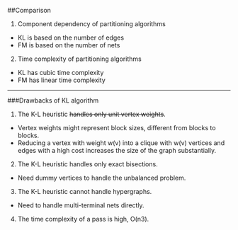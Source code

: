##Comparison

1. Component dependency of partitioning algorithms
  - KL is based on the number of edges
  - FM is based on the number of nets

2. Time complexity of partitioning algorithms
  - KL has cubic time complexity
  - FM has linear time complexity 

  
---
###Drawbacks of KL algorithm 
1. The K-L heuristic ~~handles only unit vertex weights~~.
  - Vertex weights might represent block sizes, different from blocks to blocks.
  - Reducing a vertex with weight w(v) into a clique with w(v) vertices and edges with a high cost increases the size of the graph substantially.
2. The K-L heuristic handles only exact bisections.
  - Need dummy vertices to handle the unbalanced problem.
3. The K-L heuristic cannot handle hypergraphs.
  - Need to handle multi-terminal nets directly.
4. The time complexity of a pass is high, O(n3).
